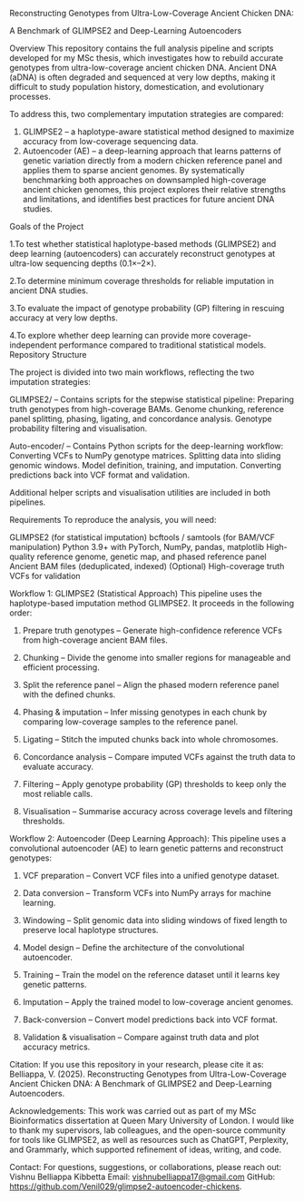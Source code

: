 Reconstructing Genotypes from Ultra-Low-Coverage Ancient Chicken DNA:

A Benchmark of GLIMPSE2 and Deep-Learning Autoencoders

Overview
This repository contains the full analysis pipeline and scripts developed for my MSc thesis, which investigates how to rebuild accurate genotypes from ultra-low-coverage ancient chicken DNA. Ancient DNA (aDNA) is often degraded and sequenced at very low depths, making it difficult to study population history, domestication, and evolutionary processes.

To address this, two complementary imputation strategies are compared:
1. GLIMPSE2 – a haplotype-aware statistical method designed to maximize accuracy from low-coverage sequencing data.
2. Autoencoder (AE) – a deep-learning approach that learns patterns of genetic variation directly from a modern chicken reference panel and applies them to sparse ancient genomes.
By systematically benchmarking both approaches on downsampled high-coverage ancient chicken genomes, this project explores their relative strengths and limitations, and identifies best practices for future ancient DNA studies.

Goals of the Project

1.To test whether statistical haplotype-based methods (GLIMPSE2) and deep learning (autoencoders) can accurately reconstruct genotypes at ultra-low sequencing depths (0.1×–2×).

2.To determine minimum coverage thresholds for reliable imputation in ancient DNA studies.

3.To evaluate the impact of genotype probability (GP) filtering in rescuing accuracy at very low depths.

4.To explore whether deep learning can provide more coverage-independent performance compared to traditional statistical models.
Repository Structure

The project is divided into two main workflows, reflecting the two imputation strategies:

GLIMPSE2/ – Contains scripts for the stepwise statistical pipeline:
Preparing truth genotypes from high-coverage BAMs.
Genome chunking, reference panel splitting, phasing, ligating, and concordance analysis.
Genotype probability filtering and visualisation.

Auto-encoder/ – Contains Python scripts for the deep-learning workflow:
Converting VCFs to NumPy genotype matrices.
Splitting data into sliding genomic windows.
Model definition, training, and imputation.
Converting predictions back into VCF format and validation.

Additional helper scripts and visualisation utilities are included in both pipelines.

Requirements
To reproduce the analysis, you will need:

GLIMPSE2 (for statistical imputation)
bcftools / samtools (for BAM/VCF manipulation)
Python 3.9+ with PyTorch, NumPy, pandas, matplotlib
High-quality reference genome, genetic map, and phased reference panel
Ancient BAM files (deduplicated, indexed)
(Optional) High-coverage truth VCFs for validation

Workflow 1: GLIMPSE2 (Statistical Approach)
This pipeline uses the haplotype-based imputation method GLIMPSE2. It proceeds in the following order:

1. Prepare truth genotypes – Generate high-confidence reference VCFs from high-coverage ancient BAM files.

2. Chunking – Divide the genome into smaller regions for manageable and efficient processing.

3. Split the reference panel – Align the phased modern reference panel with the defined chunks.

4. Phasing & imputation – Infer missing genotypes in each chunk by comparing low-coverage samples to the reference panel.

5. Ligating – Stitch the imputed chunks back into whole chromosomes.

6. Concordance analysis – Compare imputed VCFs against the truth data to evaluate accuracy.

7. Filtering – Apply genotype probability (GP) thresholds to keep only the most reliable calls.

8. Visualisation – Summarise accuracy across coverage levels and filtering thresholds.

Workflow 2: Autoencoder (Deep Learning Approach):
This pipeline uses a convolutional autoencoder (AE) to learn genetic patterns and reconstruct genotypes:

1. VCF preparation – Convert VCF files into a unified genotype dataset.

2. Data conversion – Transform VCFs into NumPy arrays for machine learning.

3. Windowing – Split genomic data into sliding windows of fixed length to preserve local haplotype structures.

4. Model design – Define the architecture of the convolutional autoencoder.

5. Training – Train the model on the reference dataset until it learns key genetic patterns.

6. Imputation – Apply the trained model to low-coverage ancient genomes.

7. Back-conversion – Convert model predictions back into VCF format.

8. Validation & visualisation – Compare against truth data and plot accuracy metrics.

Citation:
If you use this repository in your research, please cite it as:
Belliappa, V. (2025). Reconstructing Genotypes from Ultra-Low-Coverage Ancient Chicken DNA: A Benchmark of GLIMPSE2 and Deep-Learning Autoencoders.

Acknowledgements:
This work was carried out as part of my MSc Bioinformatics dissertation at Queen Mary University of London.
I would like to thank my supervisors, lab colleagues, and the open-source community for tools like GLIMPSE2, as well as resources such as ChatGPT, Perplexity, and Grammarly, which supported refinement of ideas, writing, and code.

Contact:
For questions, suggestions, or collaborations, please reach out:
Vishnu Belliappa Kibbetta
Email: vishnubelliappa17@gmail.com
GitHub: https://github.com/Venil029/glimpse2-autoencoder-chickens.
